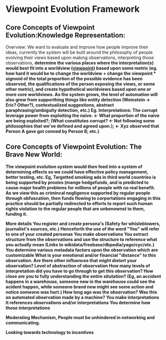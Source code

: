 # Viewpoint Evolution Framework

## Core Concepts of Viewpoint Evolution:Knowledge Representation:
 
Overview: We want to evaluate and improve how people improve their ideas, currently the system will be built around the philosophy of people evolving their views based upon making observations, interpreting those observations, <b>determine the various places where the interpretation(s) would best fit into a worldview<b> (<u>viewpoint</u>) based upon some metric (eg. how hard it would be to change the worldview + change the viewpoint * sigmoid of the total proportion of the possible evidence has been observed, the qualifications of the person exposing the views, or some other metric), and create hypothetical worldviews based upon one or more core worldviews.  As the system grows, the level of automation will also grow from supporthing things like entity detection (Weinstein -> Eric? Other?), contextualized suggestions, abstract paraphrasing/ambiguity detection, etc.)  Eg. Interpretations: The corrupt leverage power from exploiting the naive. <- What proportion of the naive are being exploited?; (What constitutes corrupt? <- Not following some philosophies that we've defined and agreed upon.); <- Xyz observed that Person A gave got conned by Person B; etc.)

## Core Concepts of Viewpoint Evolution: The Brave New World:
 
The viewpoint evolution system would then feed into a system of determining effects so we could have effective policy management, better testing, etc. Eg, Targetted smoking ads in third world countries is being supported by proxies (mange hedgefunds,  and is predicted to cause major health problems for millions of people with no real benefit.  As we view this as crimincal negligence supported by regular people through obfuscation, then funds flowing to corportations engaging in this practice should be partially redirected to efforts to report such human rights violation to the regular people that are unbenownst to them, funding it.

More details
     You register and create persona's  (Safety for whisleblowers, journalist's sources, etc.)
     Henceforth the use of the word "You" will refer to one of your created personas
     You make observations
         You extract structure from the observations and use the structure to reference what you actually mean
             (Links to wikidata/freebase/dbpedia/yago/cyc/etc.)
         You determine various metadata factors upon the observation which are customizable
             What is your emotional and/or financial "distance" to this observation.
                  Are there other influences that might distort your observation?
             Level of abstraction of observation
                   How many levels of interpretation did you have to go through to get this observation?
                   How close are you to fully understanding the entire situtation? (Eg, an accident happens in a warehouse, someone new in the warehouse could see the acident happen, while someone brand new might see some action and notice someone was hurt.)
         How long ago was the observation?
         Was this an automated observation made by a machine?
     You make interpretations
         It references observations and/or interpretations
     You determine how those interpretations

Moderating Mechanism, People must be unhindered in networking and communicating.

Looking towards technology to incentives 
